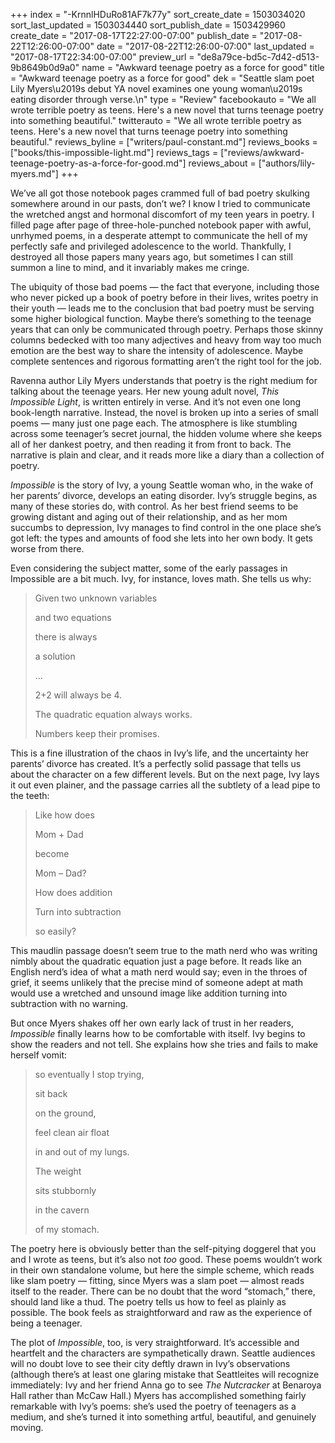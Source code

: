 +++
index = "-KrnnlHDuRo81AF7k77y"
sort_create_date = 1503034020
sort_last_updated = 1503034440
sort_publish_date = 1503429960
create_date = "2017-08-17T22:27:00-07:00"
publish_date = "2017-08-22T12:26:00-07:00"
date = "2017-08-22T12:26:00-07:00"
last_updated = "2017-08-17T22:34:00-07:00"
preview_url = "de8a79ce-bd5c-7d42-d513-9b8649b0d9a0"
name = "Awkward teenage poetry as a force for good"
title = "Awkward teenage poetry as a force for good"
dek = "Seattle slam poet Lily Myers\u2019s debut YA novel examines one young woman\u2019s eating disorder through verse.\n"
type = "Review"
facebookauto = "We all wrote terrible poetry as teens. Here's a new novel that turns teenage poetry into something beautiful."
twitterauto = "We all wrote terrible poetry as teens. Here's a new novel that turns teenage poetry into something beautiful."
reviews_byline = ["writers/paul-constant.md"]
reviews_books = ["books/this-impossible-light.md"]
reviews_tags = ["reviews/awkward-teenage-poetry-as-a-force-for-good.md"]
reviews_about = ["authors/lily-myers.md"]
+++

We’ve all got those notebook pages crammed full of bad poetry skulking somewhere around in our pasts, don’t we? I know I tried to communicate the wretched angst and hormonal discomfort of my teen years in poetry. I filled page after page of three-hole-punched notebook paper with awful, unrhymed poems, in a desperate attempt to communicate the hell of my perfectly safe and privileged adolescence to the world. Thankfully, I destroyed all those papers many years ago, but sometimes I can still summon a line to mind, and it invariably makes me cringe.

The ubiquity of those bad poems — the fact that everyone, including those who never picked up a book of poetry before in their lives, writes poetry in their youth — leads me to the conclusion that bad poetry must be serving some higher biological function. Maybe there’s something to the teenage years that can only be communicated through poetry. Perhaps those skinny columns bedecked with too many adjectives and heavy from way too much emotion are the best way to share the intensity of adolescence. Maybe complete sentences and rigorous formatting aren’t the right tool for the job.

Ravenna author Lily Myers understands that poetry is the right medium for talking about the teenage years. Her new young adult novel, *This Impossible Light*, is written entirely in verse. And it’s not even one long book-length narrative. Instead, the novel is broken up into a series of small poems — many just one page each. The atmosphere is like stumbling across some teenager’s secret journal, the hidden volume where she keeps all of her dankest poetry, and then reading it from front to back. The narrative is plain and clear, and it reads more like a diary than a collection of poetry.

*Impossible* is the story of Ivy, a young Seattle woman who, in the wake of her parents’ divorce, develops an eating disorder. Ivy’s struggle begins, as many of these stories do, with control. As her best friend seems to be growing distant and aging out of their relationship, and as her mom succumbs to depression, Ivy manages to find control in the one place she’s got left: the types and amounts of food she lets into her own body. It gets worse from there.

Even considering the subject matter, some of the early passages in Impossible are a bit much. Ivy, for instance, loves math. She tells us why:

<blockquote><p class="noindent">Given two unknown variables</p>
<p>            and two equations</p>
<p class="noindent">there is always</p>
<p class="noindent">a solution</p>
<p class="noindent">…</p>
<p class="noindent">2+2 will always be 4.</p>
<p class="noindent">The quadratic equation always works.</p>
<p class="noindent">Numbers keep their promises.</p></blockquote>

This is a fine illustration of the chaos in Ivy’s life, and the uncertainty her parents’ divorce has created. It’s a perfectly solid passage that tells us about the character on a few different levels. But on the next page, Ivy lays it out even plainer, and the passage carries all the subtlety of a lead pipe to the teeth:

<blockquote><p class="noindent">Like how does</p>
<p>	Mom + Dad</p>
<p>	become</p>
<p>	Mom – Dad?</p>
<p class="noindent">How does addition </p>
<p class="noindent">Turn into subtraction</p>
<p class="noindent">so easily?</p></blockquote>

This maudlin passage doesn’t seem true to the math nerd who was writing nimbly about the quadratic equation just a page before. It reads like an English nerd’s idea of what a math nerd would say; even in the throes of grief, it seems unlikely that the precise mind of someone adept at math would use a wretched and unsound image like addition turning into subtraction with no warning.

But once Myers shakes off her own early lack of trust in her readers, *Impossible* finally learns how to be comfortable with itself. Ivy begins to show the readers and not tell. She explains how she tries and fails to make herself vomit:

<blockquote><p class="noindent">so eventually I stop trying,</p>
<p class="noindent">sit back </p>
<p class="noindent">on the ground,</p>
<p class="noindent"></p>
<p class="noindent">feel clean air float</p>
<p class="noindent">in and out of my lungs.</p>
<p class="noindent"></p>
<p class="noindent">The weight </p>
<p class="noindent">sits stubbornly </p>
<p class="noindent">in the cavern </p>
<p class="noindent">of my stomach.</p></blockquote>

The poetry here is obviously better than the self-pitying doggerel that you and I wrote as teens, but it’s also not *too* good. These poems wouldn’t work in their own standalone volume, but here the simple scheme, which reads like slam poetry — fitting, since Myers was a slam poet — almost reads itself to the reader. There can be no doubt that the word “stomach,” there, should land like a thud. The poetry tells us how to feel as plainly as possible. The book feels as straightforward and raw as the experience of being a teenager.

The plot of *Impossible*, too, is very straightforward. It’s accessible and heartfelt and the characters are sympathetically drawn. Seattle audiences will no doubt love to see their city deftly drawn in Ivy’s observations (although there’s at least one glaring mistake that Seattleites will recognize immediately: Ivy and her friend Anna go to see *The Nutcracker* at Benaroya Hall rather than McCaw Hall.) Myers has accomplished something fairly remarkable with Ivy’s poems: she’s used the poetry of teenagers as a medium, and she’s turned it into something artful, beautiful, and genuinely moving. 


